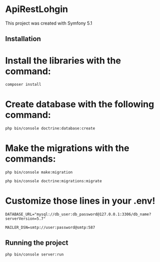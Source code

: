 # ApiRestLohgin

This project was created with Symfony 5.1

## Installation

# Install the libraries with the command:

`composer install`

# Create database with the following command:

`php bin/console doctrine:database:create`

# Make the migrations with the commands:

`php bin/console make:migration`

`php bin/console doctrine:migrations:migrate`

# Customize those lines in your .env!

`DATABASE_URL="mysql://db_user:db_password@127.0.0.1:3306/db_name?serverVersion=5.7"`

`MAILER_DSN=smtp://user:password@smtp:587`

## Running the project

`php bin/console server:run`
